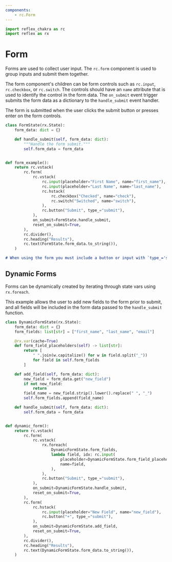 ```yaml
---
components:
    - rc.Form
---
```


```python exec
import reflex_chakra as rc
import reflex as rx
```

# Form

Forms are used to collect user input. The `rc.form` component is used to group inputs and submit them together.

The form component's children can be form controls such as `rc.input`, `rc.checkbox`, or `rc.switch`. The controls should have an `name` attribute that is used to identify the control in the form data. The `on_submit` event trigger submits the form data as a dictionary to the `handle_submit` event handler.

The form is submitted when the user clicks the submit button or presses enter on the form controls.

```python demo exec
class FormState(rx.State):
    form_data: dict = {}

    def handle_submit(self, form_data: dict):
        """Handle the form submit."""
        self.form_data = form_data


def form_example():
    return rc.vstack(
        rc.form(
            rc.vstack(
                rc.input(placeholder="First Name", name="first_name"),
                rc.input(placeholder="Last Name", name="last_name"),
                rc.hstack(
                    rc.checkbox("Checked", name="check"),
                    rc.switch("Switched", name="switch"),
                ),
                rc.button("Submit", type_="submit"),
            ),
            on_submit=FormState.handle_submit,
            reset_on_submit=True,
        ),
        rc.divider(),
        rc.heading("Results"),
        rc.text(FormState.form_data.to_string()),
    )
```

```md alert warning
# When using the form you must include a button or input with `type_='submit'`.
```

## Dynamic Forms

Forms can be dynamically created by iterating through state vars using `rx.foreach`.

This example allows the user to add new fields to the form prior to submit, and all
fields will be included in the form data passed to the `handle_submit` function.

```python demo exec
class DynamicFormState(rx.State):
    form_data: dict = {}
    form_fields: list[str] = ["first_name", "last_name", "email"]

    @rx.var(cache=True)
    def form_field_placeholders(self) -> list[str]:
        return [
            " ".join(w.capitalize() for w in field.split("_"))
            for field in self.form_fields
        ]

    def add_field(self, form_data: dict):
        new_field = form_data.get("new_field")
        if not new_field:
            return
        field_name = new_field.strip().lower().replace(" ", "_")
        self.form_fields.append(field_name)

    def handle_submit(self, form_data: dict):
        self.form_data = form_data


def dynamic_form():
    return rc.vstack(
        rc.form(
            rc.vstack(
                rx.foreach(
                    DynamicFormState.form_fields,
                    lambda field, idx: rc.input(
                        placeholder=DynamicFormState.form_field_placeholders[idx],
                        name=field,
                    ),
                ),
                rc.button("Submit", type_="submit"),
            ),
            on_submit=DynamicFormState.handle_submit,
            reset_on_submit=True,
        ),
        rc.form(
            rc.hstack(
                rc.input(placeholder="New Field", name="new_field"),
                rc.button("+", type_="submit"),
            ),
            on_submit=DynamicFormState.add_field,
            reset_on_submit=True,
        ),
        rc.divider(),
        rc.heading("Results"),
        rc.text(DynamicFormState.form_data.to_string()),
    )
```
